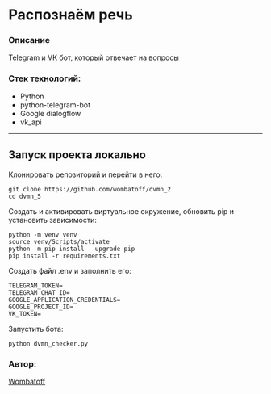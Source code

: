 
# Распознаём речь
### Описание
Telegram и VK бот, который отвечает на вопросы

### Стек технологий:
- Python
- python-telegram-bot
- Google dialogflow
- vk_api
---


## Запуск проекта локально
Клонировать репозиторий и перейти в него:
```
git clone https://github.com/wombatoff/dvmn_2
cd dvmn_5
```

Создать и активировать виртуальное окружение, обновить pip и установить зависимости:
```
python -m venv venv
source venv/Scripts/activate
python -m pip install --upgrade pip
pip install -r requirements.txt
```

Создать файл .env и заполнить его:
```
TELEGRAM_TOKEN=
TELEGRAM_CHAT_ID=
GOOGLE_APPLICATION_CREDENTIALS=
GOOGLE_PROJECT_ID=
VK_TOKEN=
```

Запустить бота:
```
python dvmn_checker.py
```

### Автор:

[Wombatoff](https://github.com/wombatoff/)